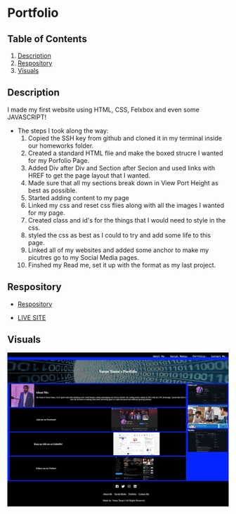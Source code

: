 # Portfolio


## Table of Contents
1. [Description](#discription)
2. [Respository](#respository)
3. [Visuals](#visuals)


## Description
I made my first website using HTML, CSS, Felxbox and even some JAVASCRIPT! 

- The steps I took along the way:
    1. Copied the SSH key from github and cloned it in my terminal inside our homeworks folder.
    2. Created a standard HTML flie and make the boxed strucre I wanted for my Porfolio Page.
    3. Added Div after Div and Section after Secion and used links with HREF to get the page layout that I wanted.
    4. Made sure that all my sections break down in View Port Height as best as possible.
    5. Started adding content to my page
    6. Linked my css and reset css flies along with all the images I wanted for my page.
    7. Created class and id's for the things that I would need to style in the css.
    8. styled the css as best as I could to try and add some life to this page.
    9. Linked all of my websites and added some anchor to make my picutres go to my Social Media pages.
    10. Finshed my Read me, set it up with the format as my last project.




## Respository 


- [Respository](https://github.com/VarunTanna/Portfolio)

- [LIVE SITE](https://varuntanna.github.io/Portfolio/)


## Visuals

![Portfolio](./assets/images/realreadme.png)

